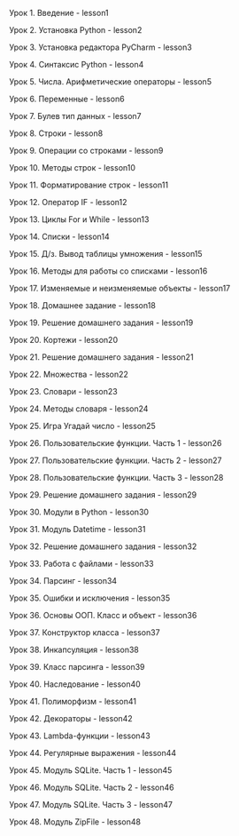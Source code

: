 Урок 1. Введение - lesson1

Урок 2. Установка Python - lesson2

Урок 3. Установка редактора PyCharm - lesson3

Урок 4. Синтаксис Python - lesson4

Урок 5. Числа. Арифметические операторы - lesson5

Урок 6. Переменные - lesson6

Урок 7. Булев тип данных - lesson7

Урок 8. Строки - lesson8

Урок 9. Операции со строками - lesson9

Урок 10. Методы строк - lesson10

Урок 11. Форматирование строк - lesson11

Урок 12. Оператор IF - lesson12

Урок 13. Циклы For и While - lesson13

Урок 14. Списки - lesson14

Урок 15. Д/з.  Вывод таблицы умножения - lesson15

Урок 16. Методы для работы со списками - lesson16

Урок 17. Изменяемые и неизменяемые объекты - lesson17

Урок 18. Домашнее задание - lesson18

Урок 19. Решение домашнего задания - lesson19

Урок 20. Кортежи - lesson20

Урок 21. Решение домашнего задания - lesson21

Урок 22. Множества - lesson22

Урок 23. Словари - lesson23

Урок 24. Методы словаря - lesson24

Урок 25. Игра Угадай число - lesson25

Урок 26. Пользовательские функции.  Часть 1 - lesson26

Урок 27. Пользовательские функции.  Часть 2 - lesson27

Урок 28. Пользовательские функции.  Часть 3 - lesson28

Урок 29. Решение домашнего задания - lesson29

Урок 30. Модули в Python - lesson30

Урок 31. Модуль Datetime - lesson31

Урок 32. Решение домашнего задания - lesson32

Урок 33. Работа с файлами - lesson33

Урок 34. Парсинг - lesson34

Урок 35. Ошибки и исключения - lesson35

Урок 36. Основы ООП. Класс и объект - lesson36

Урок 37. Конструктор класса - lesson37

Урок 38. Инкапсуляция - lesson38

Урок 39. Класс парсинга - lesson39

Урок 40. Наследование - lesson40

Урок 41. Полиморфизм - lesson41

Урок 42. Декораторы - lesson42

Урок 43. Lambda-функции - lesson43

Урок 44. Регулярные выражения - lesson44

Урок 45. Модуль SQLite.  Часть 1 - lesson45

Урок 46. Модуль SQLite.  Часть 2 - lesson46

Урок 47. Модуль SQLite.  Часть 3 - lesson47

Урок 48. Модуль ZipFile - lesson48
